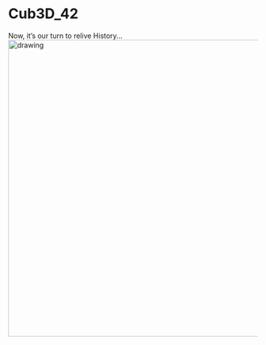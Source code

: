 # Cub3D_42
Now, it’s our turn to relive History...
<img src="https://github.com/LuckyIntegral/Cub3D_42/assets/69326654/df0352ff-23b8-47cc-998c-8aa4e4a638ec" alt="drawing" width="600"/>
